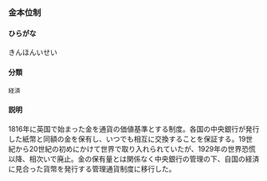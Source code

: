 <div style="display:none;">

## [あ行](securities-terms?id=あ行)
## [か行](securities-terms?id=か行)

</div>

### 金本位制

#### ひらがな

きんほんいせい

#### 分類

`経済`

#### 説明

1816年に英国で始まった金を通貨の価値基準とする制度。各国の中央銀行が発行した紙幣と同額の金を保有し、いつでも相互に交換することを保証する。19世紀から20世紀の初めにかけて世界で取り入れられていたが、1929年の世界恐慌以降、相次いで廃止。金の保有量とは関係なく中央銀行の管理の下、自国の経済に見合った貨幣を発行する管理通貨制度に移行した。

<div style="display:none;">

## [さ行](securities-terms?id=さ行)
## [た行](securities-terms?id=た行)
## [な行](securities-terms?id=な行)
## [は行](securities-terms?id=は行)
## [ま行](securities-terms?id=ま行)
## [や行](securities-terms?id=や行)
## [ら行](securities-terms?id=ら行)
## [わ行](securities-terms?id=わ行)
## [英数字・記号](securities-terms?id=英数字・記号)

</div>

